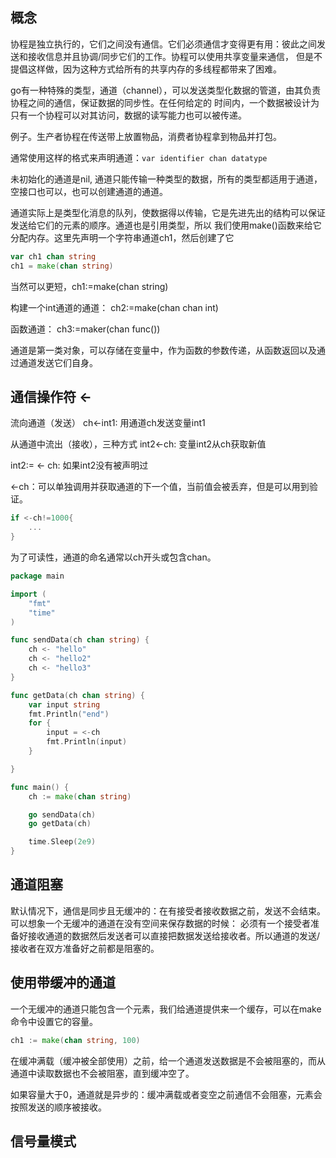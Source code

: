 ## 概念

协程是独立执行的，它们之间没有通信。它们必须通信才变得更有用：彼此之间发送和接收信息并且协调/同步它们的工作。协程可以使用共享变量来通信，
但是不提倡这样做，因为这种方式给所有的共享内存的多线程都带来了困难。

go有一种特殊的类型，通道（channel），可以发送类型化数据的管道，由其负责协程之间的通信，保证数据的同步性。在任何给定的
时间内，一个数据被设计为只有一个协程可以对其访问，数据的读写能力也可以被传递。

例子。生产者协程在传送带上放置物品，消费者协程拿到物品并打包。

通常使用这样的格式来声明通道：`var identifier chan datatype`

未初始化的通道是nil, 通道只能传输一种类型的数据，所有的类型都适用于通道，空接口也可以，也可以创建通道的通道。

通道实际上是类型化消息的队列，使数据得以传输，它是先进先出的结构可以保证发送给它们的元素的顺序。通道也是引用类型，所以
我们使用make()函数来给它分配内存。这里先声明一个字符串通道ch1，然后创建了它

```go
var ch1 chan string
ch1 = make(chan string)
```

当然可以更短，ch1:=make(chan string)

构建一个int通道的通道： ch2:=make(chan chan int)

函数通道： ch3:=maker(chan func())

通道是第一类对象，可以存储在变量中，作为函数的参数传递，从函数返回以及通过通道发送它们自身。

## 通信操作符 <-

流向通道（发送）
ch<-int1: 用通道ch发送变量int1

从通道中流出（接收），三种方式
int2<-ch: 变量int2从ch获取新值

int2:= <- ch: 如果int2没有被声明过

<-ch：可以单独调用并获取通道的下一个值，当前值会被丢弃，但是可以用到验证。
```go
if <-ch!=1000{
	...
}
```

为了可读性，通道的命名通常以ch开头或包含chan。

```go
package main

import (
	"fmt"
	"time"
)

func sendData(ch chan string) {
	ch <- "hello"
	ch <- "hello2"
	ch <- "hello3"
}

func getData(ch chan string) {
	var input string
	fmt.Println("end")
	for {
		input = <-ch
		fmt.Println(input)
	}

}

func main() {
	ch := make(chan string)

	go sendData(ch)
	go getData(ch)

	time.Sleep(2e9)
}

```


## 通道阻塞

默认情况下，通信是同步且无缓冲的：在有接受者接收数据之前，发送不会结束。可以想象一个无缓冲的通道在没有空间来保存数据的时候：
必须有一个接受者准备好接收通道的数据然后发送者可以直接把数据发送给接收者。所以通道的发送/接收者在双方准备好之前都是阻塞的。

## 使用带缓冲的通道

一个无缓冲的通道只能包含一个元素，我们给通道提供来一个缓存，可以在make命令中设置它的容量。
```go
ch1 := make(chan string, 100)
```

在缓冲满载（缓冲被全部使用）之前，给一个通道发送数据是不会被阻塞的，而从通道中读取数据也不会被阻塞，直到缓冲空了。

如果容量大于0，通道就是异步的：缓冲满载或者变空之前通信不会阻塞，元素会按照发送的顺序被接收。

## 信号量模式


